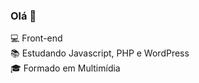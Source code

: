 ### Olá 👋

💻 Front-end <br>
📚 Estudando Javascript, PHP e WordPress <br>
🎓 Formado em Multimídia <br>
